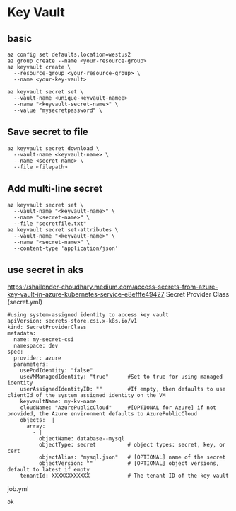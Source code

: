 # Key Vault

## basic
```
az config set defaults.location=westus2
az group create --name <your-resource-group>
az keyvault create \
  --resource-group <your-resource-group> \
  --name <your-key-vault>
  
az keyvault secret set \
  --vault-name <unique-keyvault-namee>  
  --name "<keyvault-secret-name>" \
  --value "mysecretpassword" \
```

## Save secret to file
```
az keyvault secret download \
  --vault-name <keyvault-name> \
  --name <secret-name> \
  --file <filepath>
```    

## Add multi-line secret
```
az keyvault secret set \
  --vault-name "<keyvault-name>" \
  --name "<secret-name>" \
  --file "secretfile.txt"
az keyvault secret set-attributes \
  --vault-name "<keyvault-name>" \
  --name "<secret-name>" \
  --content-type 'application/json'
```

## use secret in aks
https://shailender-choudhary.medium.com/access-secrets-from-azure-key-vault-in-azure-kubernetes-service-e8efffe49427
Secret Provider Class (secret.yml)
```
#using system-assigned identity to access key vault
apiVersion: secrets-store.csi.x-k8s.io/v1
kind: SecretProviderClass
metadata:
  name: my-secret-csi
  namespace: dev
spec:
  provider: azure
  parameters:
    usePodIdentity: "false"
    useVMManagedIdentity: "true"      #Set to true for using managed identity
    userAssignedIdentityID: ""        #If empty, then defaults to use clientId of the system assigned identity on the VM
    keyvaultName: my-kv-name
    cloudName: "AzurePublicCloud"     #[OPTIONAL for Azure] if not provided, the Azure environment defaults to AzurePublicCloud
    objects:  |
      array:
        - |
          objectName: database--mysql
          objectType: secret          # object types: secret, key, or cert
          objectAlias: "mysql.json"   # [OPTIONAL] name of the secret
          objectVersion: ""           # [OPTIONAL] object versions, default to latest if empty
    tenantId: XXXXXXXXXXXX            # The tenant ID of the key vault
```

job.yml
```
ok
```
